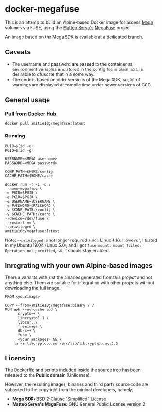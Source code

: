 # docker-megafuse

This is an attemp to build an Alpine-based Docker image for access [Mega](https://github.com/meganz) volumes via FUSE, using the [Matteo Serva's](https://github.com/matteoserva) [MegaFuse](https://github.com/Amitie10g/docker-megafuse/tree/matteoserva) project.

An image based on the [Mega SDK](https://github.com/meganz/sdk) is available at a [dedicated branch](https://github.com/Amitie10g/docker-megafuse).

## Caveats
* The username and password are passed to the container as environment variables and stored in the config file in plain text. Is desirable to ofuscate that in a some way.
* The code is based on older versions of the Mega SDK, so, lot of warnings are displayed at compile time under newer versions of GCC.

## General usage

### Pull from Docker Hub
```
docker pull amitie10g/megafuse:latest
```
### Running
```
PUID=$(id -u)
PGID=$(id -g)

USERNAME=<MEGA username>
PASSWORD=<MEGA password>

CONF_PATH=$HOME/config
CACHE_PATH=$HOME/cache

docker run -t -i -d \
--name=megafuse \
-e PUID=$PUID \
-e PGID=$PGID \
-e USERNAME=$USERNAME \
-e PASSWORD=$PASSWORD \
-v $CONF_PATH:/config \
-v $CACHE_PATH:/cache \
--device=/dev/fuse \
--restart no \
--privileged \
amitie10g/megafuse:latest
```
Note: `--privileged` is not longer required since Linux 4.18. However, I tested in my Ubuntu 19.04 (Linux 5.0), and I got `fusermount: mount failed: Operation not permitted`, so, it should stay enabled.

## Inregrating with your own Alpine-based images
There a variants with just the binaries generated from this project and not anything else. Them are suitable for integration with other projects without downloading the full image.
```
FROM <yourimage>

COPY --from=amitie10g/megafuse:binary / /
RUN apk --no-cache add \
      crypto++ \
      libcrypto1.1 \
      libcurl \
      freeimage \
      db-c++ \
      fuse \
      <your packages> && \
    ln -s libcryptopp.so /usr/lib/libcryptopp.so.5.6
``` 
## Licensing
The Dockerfile and scripts included inside the source tree has been released to the **Public domain** (Unlicense).

However, the resulting images, binaries and third party source code are subjected to the copyright from the original developers, namely,

* **Mega SDK:** BSD 2-Clause "Simplified" License
* **Matteo Serva's MegaFuse:** GNU General Public License version 2
